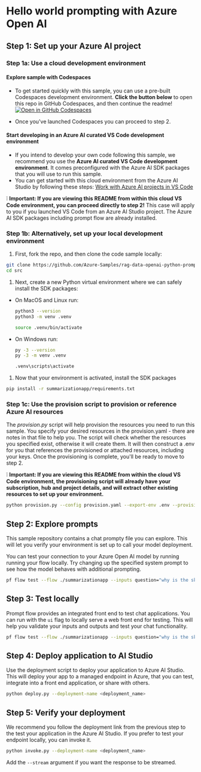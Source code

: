 # Hello world prompting with Azure Open AI

## Step 1: Set up your Azure AI project

### Step 1a: Use a cloud development environment

#### Explore sample with Codespaces

- To get started quickly with this sample, you can use a pre-built Codespaces development environment. **Click the button below** to open this repo in GitHub Codespaces, and then continue the readme!
[![Open in GitHub Codespaces](https://github.com/codespaces/badge.svg)](https://codespaces)

- Once you've launched Codespaces you can proceed to step 2.

#### Start developing in an Azure AI curated VS Code development environment

- If you intend to develop your own code following this sample, we recommend you use the **Azure AI curated VS Code development environment**. It comes preconfigured with the Azure AI SDK packages that you will use to run this sample.
- You can get started with this cloud environment from the Azure AI Studio by following these steps: [Work with Azure AI projects in VS Code](https://learn.microsoft.com/azure/ai-studio/how-to/develop-in-vscode)

:grey_exclamation: **Important: If you are viewing this README from within this cloud VS Code environment, you can proceed directly to step 2!** This case will apply to you if you launched VS Code from an Azure AI Studio project. The Azure AI SDK packages including prompt flow are already installed.

### Step 1b: Alternatively, set up your local development environment

1. First, fork the repo, and then clone the code sample locally:

``` bash
git clone https://github.com/Azure-Samples/rag-data-openai-python-promptflow.git
cd src
```

1. Next, create a new Python virtual environment where we can safely install the SDK packages:

 * On MacOS and Linux run:

   ``` bash
   python3 --version
   python3 -m venv .venv
   ```

   ``` bash
   source .venv/bin/activate
   ```

* On Windows run:

   ``` bash
   py -3 --version
   py -3 -m venv .venv
   ```

   ``` bash
   .venv\scripts\activate
   ```

1. Now that your environment is activated, install the SDK packages

``` bash
pip install -r summarizationapp/requirements.txt
```

### Step 1c: Use the provision script to provision or reference Azure AI resources

The *provision.py* script will help provision the resources you need to run this sample. You specify your desired resources in the provision.yaml - there are notes in that file to help you. The script will check whether the resources you specified exist, otherwise it will create them. It will then construct a .env for you that references the provisioned or attached resources, including your keys. Once the provisioning is complete, you'll be ready to move to step 2.

:grey_exclamation: **Important: If you are viewing this README from within the cloud VS Code environment, the provisioning script will already have your subscription, hub and project details, and will extract other existing resources to set up your environment.**

``` bash
python provision.py --config provision.yaml --export-env .env --provision
```

## Step 2: Explore prompts

This sample repository contains a chat prompty file you can explore. This will let you verify your environment is set up to call your model deployment.

You can test your connection to your Azure Open AI model by running running your flow locally. Try changing up the specified system prompt to see how the model behaves with additional prompting.

``` bash
pf flow test --flow ./summarizationapp --inputs question="why is the sky blue?"
```

## Step 3: Test locally

Prompt flow provides an integrated front end to test chat applications. You can run with the `ui` flag to locally serve a web front end for testing. This will help you validate your inputs and outputs and test your chat functionality.

``` bash
pf flow test --flow ./summarizationapp --inputs question="why is the sky blue?" --ui
```

## Step 4: Deploy application to AI Studio

Use the deployment script to deploy your application to Azure AI Studio. This will deploy your app to a managed endpoint in Azure, that you can test, integrate into a front end application, or share with others.

``` bash
python deploy.py --deployment-name <deployment_name>
```

## Step 5: Verify your deployment

We recommend you follow the deployment link from the previous step to the test your application in the Azure AI Studio. If you prefer to test your endpoint locally, you can invoke it.

``` bash
python invoke.py --deployment-name <deployment_name>
```

Add the `--stream` argument if you want the response to be streamed.

